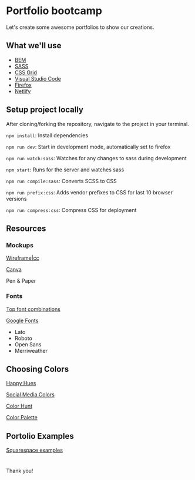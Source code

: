 # Portfolio bootcamp
Let's create some awesome portfolios to show our creations.

## What we'll use
- [BEM](http://getbem.com/)
- [SASS](https://sass-lang.com/)
- [CSS Grid](https://css-tricks.com/snippets/css/complete-guide-grid/)
- [Visual Studio Code](https://code.visualstudio.com/)
- [Firefox](https://www.mozilla.org/en-US/firefox/new/)
- [Netlify](https://www.netlify.com/)

## Setup project locally

After cloning/forking the repository, navigate to the project in your terminal.

`npm install`: Install dependencies

`npm run dev`: Start in development mode, automatically set to firefox

`npm run watch:sass`: Watches for any changes to sass during development

`npm start`: Runs for the server and watches sass

`npm run compile:sass`: Converts SCSS to CSS

`npm run prefix:css`: Adds vendor prefixes to CSS for last 10 browser versions

`npm run compress:css`: Compress CSS for deployment

## Resources

### Mockups
[Wireframe|cc](https://wireframe.cc/)

[Canva](https://www.canva.com/)

Pen & Paper

### Fonts

[Top font combinations](https://blog.marvelapp.com/top-font-combinations/)

[Google Fonts](https://fonts.google.com/)
  - Lato
  - Roboto
  - Open Sans
  - Merriweather

## Choosing Colors

[Happy Hues](https://www.happyhues.co/)

[Social Media Colors](https://www.lockedownseo.com/social-media-colors/)

[Color Hunt](https://colorhunt.co/)

[Color Palette](https://www.canva.com/colors/color-palettes/)

## Portolio Examples

[Squarespace examples](https://www.squarespace.com/templates/personal-CV)

#
Thank you!
